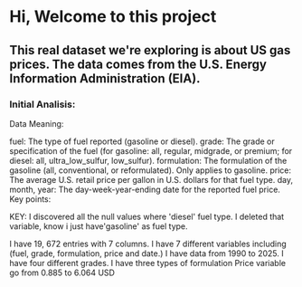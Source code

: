 # Hi, Welcome to this project

## This real dataset we're exploring is about US gas prices. The data comes from the U.S. Energy Information Administration (EIA).


### Initial Analisis:
Data Meaning:

fuel: The type of fuel reported (gasoline or diesel).
grade: The grade or specification of the fuel (for gasoline: all, regular, midgrade, or premium; for diesel: all, ultra_low_sulfur, low_sulfur).
formulation: The formulation of the gasoline (all, conventional, or reformulated). Only applies to gasoline.
price: The average U.S. retail price per gallon in U.S. dollars for that fuel type.
day, month, year: The day-week-year-ending date for the reported fuel price.
Key points:

KEY: I discovered all the null values where 'diesel' fuel type. I deleted that variable, know i just have'gasoline' as fuel type.

I have 19, 672 entries with 7 columns.
I have 7 different variables including (fuel, grade, formulation, price and date.)
I have data from 1990 to 2025.
I have four different grades.
I have three types of formulation
Price variable go from 0.885 to 6.064 USD
